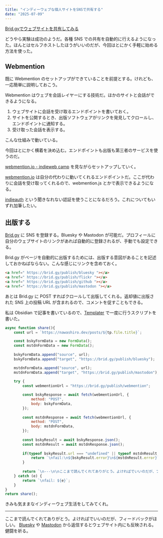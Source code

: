 ```yaml
---
title: "インディーウェブな個人サイトをSNSで共有する"
date: "2025-07-09"
---
```


[Brid.gyでウェブサイトを共有してみる](20250709-share-your-website-with-brid-gy.md)

どうやら実験は成功のようだ。各種 SNS での共有を自動的に行えるようになった。ほんとはセルフホストしたほうがいいのだが、今回はとにかく手軽に始める方法を使った。

## Webmention

既に Webmention のセットアップができていることを前提とする。けれども、一応簡単に説明しておこう。

Webmention はウェブを会話レイヤーにする技術だ。ほかのサイトと会話ができるようになる。

1. ウェブサイトに会話を受け取るエンドポイントを書いておく。
2. サイトを公開するとき、出版ソフトウェアがリンクを発見してクロールし、エンドポイントに通知する。
3. 受け取った会話を表示する。

こんな仕組みで動いている。

今回はとにかく横着を決め込む。エンドポイントも出版も第三者のサービスを使うのだ。

[webmention.io - indieweb camp](https://indieweb.org/webmention.io) を見ながらセットアップしていく。

[webmention.io](https://webmention.io/) は自分の代わりに動いてくれるエンドポイントだ。ここが代わりに会話を受け取ってくれるので、webmention.js とかで表示できるようになる。

[indieauth](https://indieauth.com/) という聞きなれない認証を使うことになるだろう。これについてもいずれ加筆したい。

## 出版する

[Brid.gy](https://brid.gy/about) に SNS を登録する。Bluesky や Mastodon が可能だ。プロフィールに自分のウェブサイトのリンクがあれば自動的に登録されるが、手動でも設定できる。

Brid.gy がページを自動的に出版するためには、出版する意図があることを記述しておかねばならない。こんな感じにリンクを含めておく。

```html
<a href=" https://brid.gy/publish/bluesky "></a>
<a href=" https://brid.gy/publish/flickr "></a>
<a href=" https://brid.gy/publish/github "></a>
<a href=" https://brid.gy/publish/mastodon "></a>
```

あとは Brid.gy に POST すればクロールして出版してくれる。返却値に出版された SNS 上の投稿 URL が含まれるので、コメントを促すこともできる。

私は Obsidian で記事を書いているので、[Templater](https://github.com/SilentVoid13/Templater) で一度に行うスクリプトを書いた。

```js
async function share(){
	const url = `https://nawashiro.dev/posts/${tp.file.title}`;

	const bskyFormData = new FormData();
	const mstdnFormData = new FormData();
	
	bskyFormData.append("source", url);
	bskyFormData.append("target", "https://brid.gy/publish/bluesky");

	mstdnFormData.append("source", url);
	mstdnFormData.append("target", "https://brid.gy/publish/mastodon");
	
	try {
		const webmentionUrl = "https://brid.gy/publish/webmention";

		const bskyResponse = await fetch(webmentionUrl, {
			method: "POST",
			body: bskyFormData,
		});
		
		const mstdnResponse = await fetch(webmentionUrl, {
			method: "POST",
			body: mstdnFormData,
		});
		
		const bskyResult = await bskyResponse.json();
		const mstdnResult = await mstdnResponse.json();
		
		if(typeof bskyResult.url === "undefined" || typeof mstdnResult.url === "undefined"){
			return `\nfail:\n${bskyResult.error}\n${mstdnResult.error}`
		}
		
		return `\n---\n\nここまで読んでくれてありがとう。よければでいいのだが、フィードバックがほしい。 [Bluesky](${bskyResult.url}) や [Mastodon](${mstdnResult.url}) から返信するとウェブサイト内にも反映される。健闘を祈る。`;
	} catch (e) {
		return `\nfail: ${e}`;
	}
}
return share();
```

きみも気ままなインディーウェブ生活をしてみてくれ。

[](https://brid.gy/publish/bluesky) [](https://brid.gy/publish/mastodon)

---

ここまで読んでくれてありがとう。よければでいいのだが、フィードバックがほしい。 [Bluesky](https://bsky.app/profile/nawashiro.dev/post/3ltjovv6x7z2s) や [Mastodon](https://gamelinks007.net/@nawashiro/114822993017570937) から返信するとウェブサイト内にも反映される。健闘を祈る。